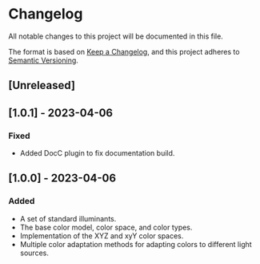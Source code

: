 # Changelog

All notable changes to this project will be documented in this file.

The format is based on [Keep a Changelog](https://keepachangelog.com/en/1.0.0/),
and this project adheres to [Semantic Versioning](https://semver.org/spec/v2.0.0.html).

## [Unreleased]

## [1.0.1] - 2023-04-06

### Fixed

- Added DocC plugin to fix documentation build.

## [1.0.0] - 2023-04-06

### Added

- A set of standard illuminants.
- The base color model, color space, and color types.
- Implementation of the XYZ and xyY color spaces.
- Multiple color adaptation methods for adapting colors to different light sources.
